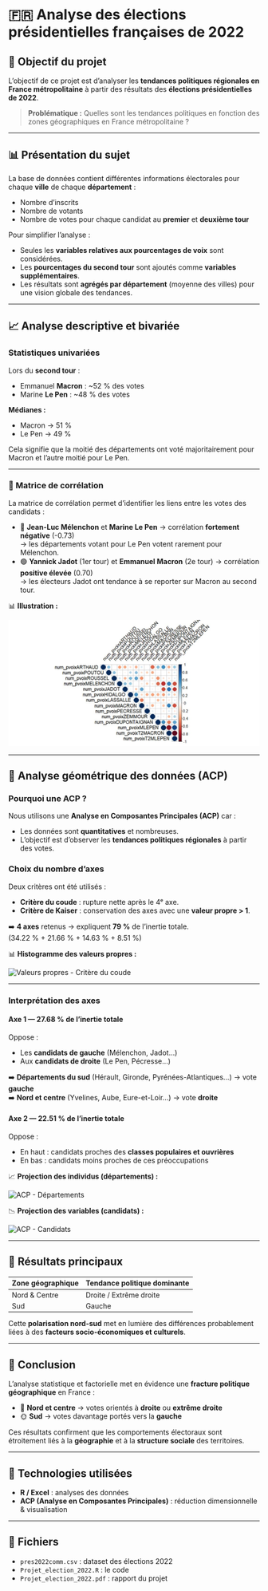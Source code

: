 # 🇫🇷 Analyse des élections présidentielles françaises de 2022

## 🧠 Objectif du projet
L’objectif de ce projet est d’analyser les **tendances politiques régionales en France métropolitaine** à partir des résultats des **élections présidentielles de 2022**.

> **Problématique :** Quelles sont les tendances politiques en fonction des zones géographiques en France métropolitaine ?

---

## 📊 Présentation du sujet
La base de données contient différentes informations électorales pour chaque **ville** de chaque **département** :
- Nombre d’inscrits  
- Nombre de votants  
- Nombre de votes pour chaque candidat au **premier** et **deuxième tour**

Pour simplifier l’analyse :
- Seules les **variables relatives aux pourcentages de voix** sont considérées.  
- Les **pourcentages du second tour** sont ajoutés comme **variables supplémentaires**.  
- Les résultats sont **agrégés par département** (moyenne des villes) pour une vision globale des tendances.

---

## 📈 Analyse descriptive et bivariée

### Statistiques univariées
Lors du **second tour** :
- Emmanuel **Macron** : ~52 % des votes  
- Marine **Le Pen** : ~48 % des votes  

**Médianes :**
- Macron → 51 %  
- Le Pen → 49 %  

Cela signifie que la moitié des départements ont voté majoritairement pour Macron et l’autre moitié pour Le Pen.

---

### 🔗 Matrice de corrélation
La matrice de corrélation permet d’identifier les liens entre les votes des candidats :

- 🔴 **Jean-Luc Mélenchon** et **Marine Le Pen** → corrélation **fortement négative** (-0.73)  
  → les départements votant pour Le Pen votent rarement pour Mélenchon.  
- 🟢 **Yannick Jadot** (1er tour) et **Emmanuel Macron** (2e tour) → corrélation **positive élevée** (0.70)  
  → les électeurs Jadot ont tendance à se reporter sur Macron au second tour.

📊 **Illustration :**

![Matrice de corrélation](https://github.com/Judicha502/Analyse-des-tendances-politiques-en-France-Election-2022-/blob/main/images/matrice%20de%20corre%CC%81lation.png)

---

## 🧮 Analyse géométrique des données (ACP)

### Pourquoi une ACP ?
Nous utilisons une **Analyse en Composantes Principales (ACP)** car :
- Les données sont **quantitatives** et nombreuses.  
- L’objectif est d’observer les **tendances politiques régionales** à partir des votes.

### Choix du nombre d’axes
Deux critères ont été utilisés :
- **Critère du coude** : rupture nette après le 4ᵉ axe.  
- **Critère de Kaiser** : conservation des axes avec une **valeur propre > 1**.  

➡️ **4 axes** retenus → expliquent **79 %** de l’inertie totale.  
(34.22 % + 21.66 % + 14.63 % + 8.51 %)

📊 **Histogramme des valeurs propres :**

![Valeurs propres - Critère du coude](./images/valeurs_propres.png)

---

### Interprétation des axes

#### Axe 1 — 27.68 % de l’inertie totale  
Oppose :
- Les **candidats de gauche** (Mélenchon, Jadot…)  
- Aux **candidats de droite** (Le Pen, Pécresse…)

➡️ **Départements du sud** (Hérault, Gironde, Pyrénées-Atlantiques…) → vote **gauche**  
➡️ **Nord et centre** (Yvelines, Aube, Eure-et-Loir…) → vote **droite**

#### Axe 2 — 22.51 % de l’inertie totale  
Oppose :
- En haut : candidats proches des **classes populaires et ouvrières**  
- En bas : candidats moins proches de ces préoccupations  

📈 **Projection des individus (départements) :**

![ACP - Départements](./images/acp_departements.png)

📉 **Projection des variables (candidats) :**

![ACP - Candidats](./images/acp_candidats.png)

---

## 🧭 Résultats principaux

| Zone géographique | Tendance politique dominante |
|-------------------|-------------------------------|
| Nord & Centre     | Droite / Extrême droite       |
| Sud               | Gauche                        |

Cette **polarisation nord-sud** met en lumière des différences probablement liées à des **facteurs socio-économiques et culturels**.

---

## 🧩 Conclusion
L’analyse statistique et factorielle met en évidence une **fracture politique géographique** en France :
- 🧭 **Nord et centre** → votes orientés à **droite** ou **extrême droite**  
- 🌞 **Sud** → votes davantage portés vers la **gauche**

Ces résultats confirment que les comportements électoraux sont étroitement liés à la **géographie** et à la **structure sociale** des territoires.

---

## 🧰 Technologies utilisées
- **R / Excel** : analyses des données 
- **ACP (Analyse en Composantes Principales)** : réduction dimensionnelle & visualisation

---

## 📂 Fichiers
- `pres2022comm.csv` : dataset des élections 2022  
- `Projet_election_2022.R` : le code
- `Projet_election_2022.pdf` : rapport du projet
